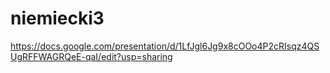 # niemiecki3
https://docs.google.com/presentation/d/1LfJgl6Jg9x8cOOo4P2cRIsqz4QSUgRFFWAGRQeE-qaI/edit?usp=sharing
